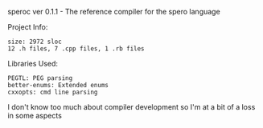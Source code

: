 speroc ver 0.1.1 - The reference compiler for the spero language

Project Info:

    size: 2972 sloc
    12 .h files, 7 .cpp files, 1 .rb files
Libraries Used:

    PEGTL: PEG parsing
    better-enums: Extended enums
    cxxopts: cmd line parsing

I don't know too much about compiler development so I'm at a bit of a loss in some aspects

